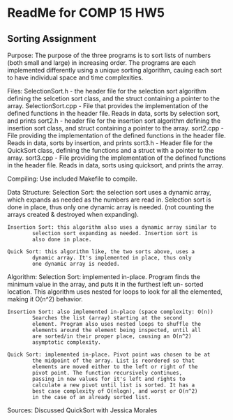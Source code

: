 # ReadMe for COMP 15 HW5
## Sorting Assignment 

Purpose:
The purpose of the three programs is to sort lists of numbers (both small
and large) in increasing order. The programs are each implemented differently
using a unique sorting algorithm, cauing each sort to have individual space
and time complexities.


Files:
SelectionSort.h - the header file for the selection sort algorithm defining
		the selcetion sort class, and the struct containing a pointer
		to the array.
SelectionSort.cpp - File that provides the implementation of the defined
		functions in the header file. Reads in data, sorts by selection
		sort, and prints
sort2.h -	header file for the insertion sort algorithm defining the 
		insertion sort class, and struct containing a pointer to the
		array.
sort2.cpp -	File providing the implementation of the defined functions in
		the header file. Reads in data, sorts by insertion, and prints
sort3.h -	Header file for the QuickSort class, defining the functions
		and a struct with a pointer to the array.
sort3.cpp -	File providing the implementation of the defined functions in
		the header file. Reads in data, sorts using quicksort, and
		prints the array.

Compiling:
Use included Makefile to compile.

Data Structure:
	Selection Sort: the selection sort uses a dynamic array, which expands
			as needed as the numbers are read in. Selection sort is
			done in place, thus only one dynamic array is needed.
			(not counting the arrays created & destroyed when
			expanding).

	Insertion Sort: this algorithm also uses a dynamic array similar to
			selection sort expanding as needed. Insertion sort is
			also done in place.

	Quick Sort:	this algorithm like, the two sorts above, uses a 
			dynamic array. It's implemented in place, thus only
			one dynamic array is needed.

Algorithm:
	Selection Sort: implemented in-place. Program finds the minimum value
			in the array, and puts it in the furthest left un-
			sorted location. This algorithm uses nested for loops
			to look for all the elemented, making it O(n^2)
			behavior.

	Insertion Sort: also implemented in-place (space complexity: O(n))
			Searches the list (array) starting at the second
			element. Program also uses nested loops to shuffle the
			elements around the element being inspected, until all
			are sorted/in their proper place, causing an O(n^2)
			asymptotic complexity.

	Quick Sort:	implemented in-place. Pivot point was chosen to be at
			the midpoint of the array. List is reordered so that
			elements are moved either to the left or right of the
			pivot point. The function recursively continues,
			passing in new values for it's left and rights to
			calculate a new pivot until list is sorted. It has a
			best case complexity of O(nlogn), and worst or O(n^2)
			in the case of an already sorted list.

Sources:
	Discussed QuickSort with Jessica Morales